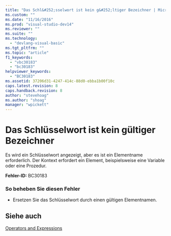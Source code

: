 ```yaml
---
title: "Das Schl&#252;sselwort ist kein g&#252;ltiger Bezeichner | Microsoft Docs"
ms.custom: ""
ms.date: "11/16/2016"
ms.prod: "visual-studio-dev14"
ms.reviewer: ""
ms.suite: ""
ms.technology: 
  - "devlang-visual-basic"
ms.tgt_pltfrm: ""
ms.topic: "article"
f1_keywords: 
  - "vbc30183"
  - "bc30183"
helpviewer_keywords: 
  - "BC30183"
ms.assetid: 37206d31-4247-414c-88d0-ebba1b00f10c
caps.latest.revision: 8
caps.handback.revision: 8
author: "stevehoag"
ms.author: "shoag"
manager: "wpickett"
---
```

# Das Schl&#252;sselwort ist kein g&#252;ltiger Bezeichner
Es wird ein Schlüsselwort angezeigt, aber es ist ein Elementname erforderlich. Der Kontext erfordert ein Element, beispielsweise eine Variable oder eine Prozedur.  
  
 **Fehler\-ID:** BC30183  
  
### So beheben Sie diesen Fehler  
  
-   Ersetzen Sie das Schlüsselwort durch einen gültigen Elementnamen.  
  
## Siehe auch  
 [Operators and Expressions](../../visual-basic/programming-guide/language-features/operators-and-expressions/index.md)